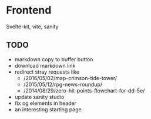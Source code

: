 # Frontend

Svelte-kit, vite, sanity

## TODO

- markdown copy to buffer button
- download markdown link
- redirect stray requests like
  - /2016/05/02/map-crimson-tide-tower/
  - /2015/05/12/rpg-news-roundup/
  - /2014/08/29/zero-hit-points-flowchart-for-dd-5e/
- update sanity studio
- fix og elements in header
- an interesting starting page
